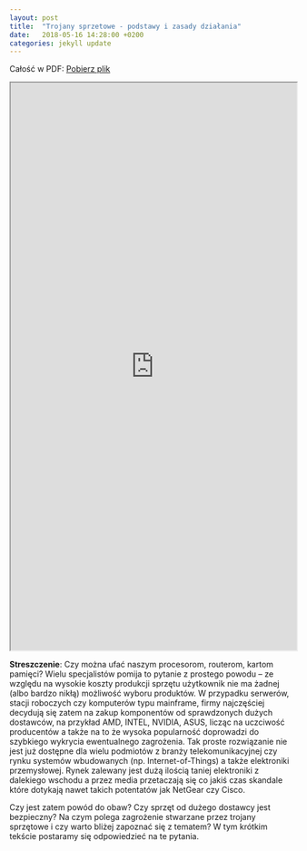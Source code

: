 ```yaml
---
layout: post
title:  "Trojany sprzetowe - podstawy i zasady działania"
date:   2018-05-16 14:28:00 +0200
categories: jekyll update
---
```


Całość w PDF: [Pobierz plik](/download/trojany_sprzetowe.pdf) 

<iframe src="https://drive.google.com/file/d/1F3yHG8yB3ua2-s09K9DtplSXw3ZvCewD/preview" width="100%" height="1000"></iframe>


**Streszczenie**:
Czy można ufać naszym procesorom, routerom, kartom pamięci? Wielu specjalistów pomija to pytanie z prostego powodu – ze względu na wysokie koszty produkcji sprzętu użytkownik nie ma żadnej (albo bardzo nikłą) możliwość wyboru produktów. W przypadku serwerów, stacji roboczych czy komputerów typu mainframe, firmy najczęściej decydują się zatem na zakup komponentów od sprawdzonych dużych dostawców, na przykład AMD, INTEL, NVIDIA, ASUS, licząc na uczciwość producentów a także na to że wysoka popularność doprowadzi do szybkiego wykrycia ewentualnego zagrożenia. Tak proste rozwiązanie nie jest już dostępne dla wielu podmiotów z branży telekomunikacyjnej czy rynku systemów wbudowanych (np. Internet-of-Things) a także elektroniki przemysłowej. Rynek zalewany jest dużą ilością taniej elektroniki z dalekiego wschodu a przez media przetaczają się co jakiś czas skandale które dotykają nawet takich potentatów jak NetGear czy Cisco.

Czy jest zatem powód do obaw? Czy sprzęt od dużego dostawcy jest bezpieczny? Na czym polega zagrożenie stwarzane przez trojany sprzętowe i czy warto bliżej zapoznać się z tematem?  W tym krótkim tekście postaramy się odpowiedzieć na te pytania. 


